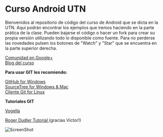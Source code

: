 Curso Android UTN
===============

Bienvenidos al repositorio de código del curso de Android que se dicta en la UTN. 
Aqui podrán encontrar los ejemplos que iremos haciendo en la parte prática de la clase.
Pueden bajarse el código o hacer un fork para crear su propia versión utilizando todo lo disponible como fuente.
Para no perderse las novedades pulsen los botones de "Watch" y "Star" que se encuentra en la parte superior derecha. 

[Comunidad en Google+](https://plus.google.com/communities/109585283053460844010?partnerid=gplp0)<br>
[Blog del curso](http://cursoandroidutn.blogspot.com/)


<b>Para usar GIT les recomiendo:</b>

[GitHub for Windows](http://windows.github.com/)  
[SourceTree for Windows & Mac](http://www.sourcetreeapp.com/)  
[Cliente Git for Linux](http://www.maketecheasier.com/6-useful-graphical-git-client-for-linux/2012/01/18)  


<b>Tutoriales GIT</b>

[Vogella](http://www.vogella.com/articles/Git/article.html)  

[Roger Dudler Tutorial ](http://rogerdudler.github.io/git-guide/index.es.html)  (gracias Victor!)



![ScreenShot](http://4.bp.blogspot.com/-LWm7HamlrPM/UfxeUXVsZYI/AAAAAAAALUI/ZKv8rJEL8bw/s1600/android-school.jpg?raw=true)

